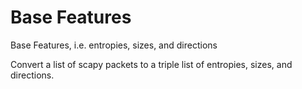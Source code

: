 # Base Features

Base Features, i.e. entropies, sizes, and directions

Convert a list of scapy packets to a triple list of entropies, sizes, and
directions.
